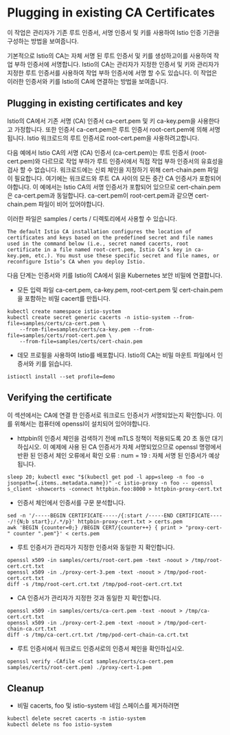 # Plugging in existing CA Certificates

이 작업은 관리자가 기존 루트 인증서, 서명 인증서 및 키를 사용하여 Istio 인증 기관을 구성하는 방법을 보여줍니다.

기본적으로 Istio의 CA는 자체 서명 된 루트 인증서 및 키를 생성하고이를 사용하여 작업 부하 인증서에 서명합니다. Istio의 CA는 관리자가 지정한 인증서 및 키와 관리자가 지정한 루트 인증서를 사용하여 작업 부하 인증서에 서명 할 수도 있습니다. 이 작업은 이러한 인증서와 키를 Istio의 CA에 연결하는 방법을 보여줍니다.



## Plugging in existing certificates and key

Istio의 CA에서 기존 서명 \(CA\) 인증서 ca-cert.pem 및 키 ca-key.pem을 사용한다고 가정합니다. 또한 인증서 ca-cert.pem은 루트 인증서 root-cert.pem에 의해 서명됩니다. Istio 워크로드의 루트 인증서로 root-cert.pem을 사용하려고합니다.

다음 예에서 Istio CA의 서명 \(CA\) 인증서 \(ca-cert.pem\)는 루트 인증서 \(root-cert.pem\)와 다르므로 작업 부하가 루트 인증서에서 직접 작업 부하 인증서의 유효성을 검사 할 수 없습니다. 워크로드에는 신뢰 체인을 지정하기 위해 cert-chain.pem 파일이 필요합니다. 여기에는 워크로드와 루트 CA 사이의 모든 중간 CA 인증서가 포함되어야합니다. 이 예에서는 Istio CA의 서명 인증서가 포함되어 있으므로 cert-chain.pem은 ca-cert.pem과 동일합니다. ca-cert.pem이 root-cert.pem과 같으면 cert-chain.pem 파일이 비어 있어야합니다.

이러한 파일은 samples / certs / 디렉토리에서 사용할 수 있습니다.

```text
The default Istio CA installation configures the location of certificates and keys based on the predefined secret and file names used in the command below (i.e., secret named cacerts, root certificate in a file named root-cert.pem, Istio CA’s key in ca-key.pem, etc.). You must use these specific secret and file names, or reconfigure Istio’s CA when you deploy Istio.
```

다음 단계는 인증서와 키를 Istio의 CA에서 읽을 Kubernetes 보안 비밀에 연결합니다.

* 모든 입력 파일 ca-cert.pem, ca-key.pem, root-cert.pem 및 cert-chain.pem을 포함하는 비밀 cacert를 만듭니다.

```text
kubectl create namespace istio-system
kubectl create secret generic cacerts -n istio-system --from-file=samples/certs/ca-cert.pem \
    --from-file=samples/certs/ca-key.pem --from-file=samples/certs/root-cert.pem \
    --from-file=samples/certs/cert-chain.pem
```

* 데모 프로필을 사용하여 Istio를 배포합니다. Istio의 CA는 비밀 마운트 파일에서 인증서와 키를 읽습니다.

```text
istioctl install --set profile=demo
```

## Verifying the certificate

이 섹션에서는 CA에 연결 한 인증서로 워크로드 인증서가 서명되었는지 확인합니다. 이를 위해서는 컴퓨터에 openssl이 설치되어 있어야합니다.

* httpbin의 인증서 체인을 검색하기 전에 mTLS 정책이 적용되도록 20 초 동안 대기하십시오. 이 예제에 사용 된 CA 인증서가 자체 서명되었으므로 openssl 명령에서 반환 된 인증서 체인 오류에서 확인 오류 : num = 19 : 자체 서명 된 인증서가 예상됩니다.

```text
sleep 20; kubectl exec "$(kubectl get pod -l app=sleep -n foo -o jsonpath={.items..metadata.name})" -c istio-proxy -n foo -- openssl s_client -showcerts -connect httpbin.foo:8000 > httpbin-proxy-cert.txt
```

* 인증서 체인에서 인증서를 구문 분석합니다.

```text
sed -n '/-----BEGIN CERTIFICATE-----/{:start /-----END CERTIFICATE-----/!{N;b start};/.*/p}' httpbin-proxy-cert.txt > certs.pem
awk 'BEGIN {counter=0;} /BEGIN CERT/{counter++} { print > "proxy-cert-" counter ".pem"}' < certs.pem
```

* 루트 인증서가 관리자가 지정한 인증서와 동일한 지 확인합니다.

```text
openssl x509 -in samples/certs/root-cert.pem -text -noout > /tmp/root-cert.crt.txt
openssl x509 -in ./proxy-cert-3.pem -text -noout > /tmp/pod-root-cert.crt.txt
diff -s /tmp/root-cert.crt.txt /tmp/pod-root-cert.crt.txt
```

* CA 인증서가 관리자가 지정한 것과 동일한 지 확인합니다.

```text
openssl x509 -in samples/certs/ca-cert.pem -text -noout > /tmp/ca-cert.crt.txt
openssl x509 -in ./proxy-cert-2.pem -text -noout > /tmp/pod-cert-chain-ca.crt.txt
diff -s /tmp/ca-cert.crt.txt /tmp/pod-cert-chain-ca.crt.txt
```

* 루트 인증서에서 워크로드 인증서로의 인증서 체인을 확인하십시오.

```text
openssl verify -CAfile <(cat samples/certs/ca-cert.pem samples/certs/root-cert.pem) ./proxy-cert-1.pem
```

## Cleanup

* 비밀 cacerts, foo 및 istio-system 네임 스페이스를 제거하려면

```text
kubectl delete secret cacerts -n istio-system
kubectl delete ns foo istio-system
```



